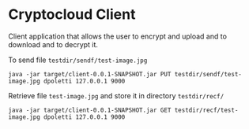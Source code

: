 # Cryptocloud Client 	

Client application that allows the user to encrypt and upload and to download and to decrypt it.


To send file `testdir/sendf/test-image.jpg`

```
java -jar target/client-0.0.1-SNAPSHOT.jar PUT testdir/sendf/test-image.jpg dpoletti 127.0.0.1 9000
```

Retrieve  file `test-image.jpg` and store it in directory `testdir/recf/`

```
java -jar target/client-0.0.1-SNAPSHOT.jar GET testdir/recf/test-image.jpg dpoletti 127.0.0.1 9000
```